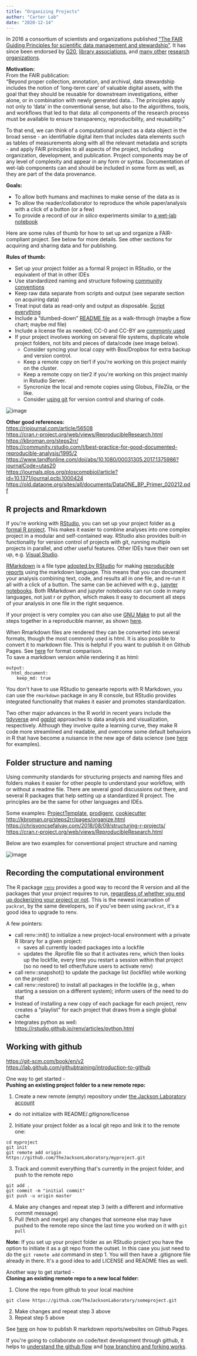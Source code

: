 ```yaml
---
title: "Organizing Projects"
author: "Carter Lab"
date: "2020-12-14"
---
```




In 2016 a consortium of scientists and organizations published ["The FAIR Guiding Principles for scientific data management and stewardship”](https://www.nature.com/articles/sdata201618
). It has since been endorsed by [G20](https://www.dtls.nl/2016/09/13/g20-endorse-fair-principles/), [library associations](https://libereurope.eu/blog/2017/12/08/implementing-fair-data-principles-role-libraries/), and [many other](https://en.wikipedia.org/wiki/FAIR_data#Acceptance_and_implementation_of_FAIR_data_principles) [research organizations](https://www.sciencedirect.com/science/article/pii/S1359644618303039).

**Motivation:**  
From the FAIR publication:  
“Beyond proper collection, annotation, and archival, data stewardship includes the notion of ‘long-term care’ of valuable digital assets, with the goal that they should be reusable for downstream investigations, either alone, or in combination with newly generated data... The principles apply not only to ‘data’ in the conventional sense, but also to the algorithms, tools, and workflows that led to that data: all components of the research process must be available to ensure transparency, reproducibility, and reusability.”

To that end, we can think of a computational project as a data object in the broad sense  - an identifiable digital item that includes data elements such as tables of measurements along with all the relevant metadata and scripts - and apply FAIR principles to all aspects of the project, including organization, development, and publication. Project components may be of any level of complexity and appear in any form or syntax. Documentation of wet-lab components can and should be included in some form as well, as they are part of the data provenance.  

**Goals:**

* To allow both humans and machines to make sense of the data as is
* To allow the reader/collaborator to reproduce the whole paper/analysis with a click of a button (or a few)
* To provide a record of our *in silico* experiments similar to [a wet-lab notebook](https://journals.plos.org/ploscompbiol/article?id=10.1371/journal.pcbi.1004385)

Here are some rules of thumb for how to set up and organize a FAIR-compliant project. See below for more details. See other sections for acquiring and sharing data and for publishing.

**Rules of thumb:**

* Set up your project folder as a formal R project in RStudio, or the equivalent of that in other IDEs   
* Use standardized naming and structure following [community conventions](https://community.rstudio.com/t/best-practice-for-good-documented-reproducible-analysis/1995/)
* Keep raw data separate from scripts and output (see separate section on acquiring data)
* Treat input data as read-only and output as disposable. [Script everything](https://kbroman.org/steps2rr/pages/scripts.html)
* Include a “dumbed-down” [README file](https://data.research.cornell.edu/content/readme) as a walk-through (maybe a flow chart; maybe md file)
* Include a license file as needed; CC-0 and CC-BY are [commonly used](https://blog.datadryad.org/2017/09/11/some-dos-and-donts-for-cc0/)
* If your project involves working on several file systems, duplicate whole project folders, not bits and pieces of data/code (see image below).  
  * Consider syncing your local copy with Box/Dropbox for extra backup and version control.
  * Keep a remote copy on tier1 if you're working on this project mainly on the cluster.  
  * Keep a remote copy on tier2 if you're working on this project mainly in Rstudio Server.  
  * Syncronize the local and remote copies using Globus, FileZila, or the like.  
  * Consider [using git](https://git-scm.com/book/en/v2) for version control and sharing of code.  

![image](images/local_remote.png)

**Other good references:**  
https://riojournal.com/article/56508    
https://cran.r-project.org/web/views/ReproducibleResearch.html
https://kbroman.org/steps2rr/  
https://community.rstudio.com/t/best-practice-for-good-documented-reproducible-analysis/1995/2  
https://www.tandfonline.com/doi/abs/10.1080/00031305.2017.1375986?journalCode=utas20  
https://journals.plos.org/ploscompbiol/article?id=10.1371/journal.pcbi.1000424  
https://old.dataone.org/sites/all/documents/DataONE_BP_Primer_020212.pdf  
  
## R projects and Rmarkdown

If you're working with [RStudio](https://rstudio.com/products/rstudio/), you can set up your project folder as [a formal R project](https://support.rstudio.com/hc/en-us/articles/200526207-Using-Projects). This makes it easier to combine analyses into one complex project in a modular and self-contained way. RStudio also provides built-in functionality for version control of projects with git, running multiple projects in parallel, and other useful features. Other IDEs have their own set up, e.g. [Visual Studio](https://code.visualstudio.com/docs/setup/setup-overview).

[RMarkdown](https://bookdown.org/yihui/rmarkdown/) is a file type [adopted by RStudio](https://rmarkdown.rstudio.com) for making [reproducible reports](https://kbroman.org/steps2rr/pages/reports.html) using the markdown language. This means that you can document your analysis combining text, code, and results all in one file, and re-run it all with a click of a button. The same can be achieved with e.g., [jupyter notebooks](https://jupyter.org/try). Both RMarkdown and jupyter notebooks can run code in many languages, not just r or python, which makes it easy to document all steps of your analysis in one file in the right sequence.  

If your project is very complex you can also use [GNU Make](https://www.gnu.org/software/make/) to put all the steps together in a reproducible manner, as shown [here](https://kbroman.org/steps2rr/pages/automate.html).

When Rmarkdown files are rendered they can be converted into several formats, though the most commonly used is html. It is also possible to convert it to markdown file. This is helpful if you want to publish it on Github Pages. See [here](https://bookdown.org/yihui/blogdown/output-format.html) for format comparison.  
To save a markdown version while rendering it as html:
```
output: 
  html_document:
    keep_md: true
```

You don't have to use RStudio to genearte reports with R Markdown, you can use the ```rmarkdown``` package in any R console, but RStudio provides integrated functionality that makes it easier and promotes standardization.

Two other major advances in the R world in recent years include the [tidyverse](https://www.tidyverse.org/) and [ggplot](https://ggplot2.tidyverse.org/index.html) approaches to data analysis and visualization, respectively. Although they involve quite a learning curve, they make R code more streamlined and readable, and overcome some default behaviors in R that have become a nuisance in the new age of data science (see [here](https://peerj.com/preprints/3180v1/) for examples).  

## Folder structure and naming
Using community standards for structuring projects and naming files and folders makes it easier for other people to understand your workflow, with or without a readme file. There are several good discussions out there, and several R packages that help setting up a standardized R project. The principles are be the same for other languages and IDEs.

Some examples: [ProjectTemplate](http://projecttemplate.net/), [prodigenr](https://cran.r-project.org/web/packages/prodigenr/vignettes/prodigenr.html), [cookiecutter](http://drivendata.github.io/cookiecutter-data-science/)  
http://kbroman.org/steps2rr/pages/organize.html  
https://chrisvoncsefalvay.com/2018/08/09/structuring-r-projects/  
https://cran.r-project.org/web/views/ReproducibleResearch.html  

Below are two examples for conventional project structure and naming  

![image](images/projectStructure.png)

## Recording the computational environment
The R package [```renv```](https://rstudio.github.io/renv/articles/renv.html) provides a good way to record the R version and all the packages that your project requires to run, [regardless of whether you end up dockerizing your project or not](https://rstudio.github.io/renv/articles/docker.html). This is the newest incarnation of ```packrat```, by the same developers, so if you've been using ```packrat```, it's a good idea to upgrade to renv.

A few pointers:

* call renv::init() to initialize a new project-local environment with a private R library for a given project:
  * saves all currently loaded packages into a lockfile
  * updates the .Rprofile file so that it activates renv, which then looks up the lockfile, every time you restart a session within that project (so no need to tell other/future users to activate renv)
* call renv::snapshot() to update the package list (lockfile) while working on the project
* call renv::restore() to install all packages in the lockfile (e.g., when starting a session on a different system); inform users of the need to do that
* Instead of installing a new copy of each package for each project, renv creates a "playlist" for each project that draws from a single global cache
* Integrates python as well: https://rstudio.github.io/renv/articles/python.html

## Working with github
https://git-scm.com/book/en/v2  
https://lab.github.com/githubtraining/introduction-to-github  

One way to get started -  
**Pushing an existing project folder to a new remote repo:**  

1. Create a new remote (empty) repository under [the Jackson Laboratory account](https://github.com/TheJacksonLaboratory)  
  - do not initialize with README/.gitignore/license
2. Initiate your project folder as a local git repo and link it to the remote one:
```
cd myproject
git init
git remote add origin https://github.com/TheJacksonLaboratory/myproject.git
```
3. Track and commit everything that's currently in the project folder, and push to the remote repo
```
git add .
git commit -m "initial commit"
git push -u origin master
```
4. Make any changes and repeat step 3 (with a different and informative commit message)
5. Pull (fetch and merge) any changes that someone else may have pushed to the remote repo since the last time you worked on it with ```git pull```

**Note:** If you set up your project folder as an RStudio project you have the option to initiate it as a git repo from the outset. In this case you just need to do the ```git remote add``` command in step 1. You will then have a .gitignore file already in there. It's a good idea to add LICENSE and README files as well.

Another way to get started -  
**Cloning an existing remote repo to a new local folder:**

1. Clone the repo from github to your local machine
```
git clone https://github.com/TheJacksonLaboratory/someproject.git
```
2. Make changes and repeat step 3 above
3. Repeat step 5 above

See [here](https://resources.github.com/whitepapers/github-and-rstudio/) on how to publish R markdown reports/websites on Github Pages.

If you're going to collaborate on code/text development through github, it helps to [understand the github flow](https://guides.github.com/introduction/flow/) and [how branching and forking works](https://www.freecodecamp.org/news/git-clone-branch-how-to-clone-a-specific-branch/).
